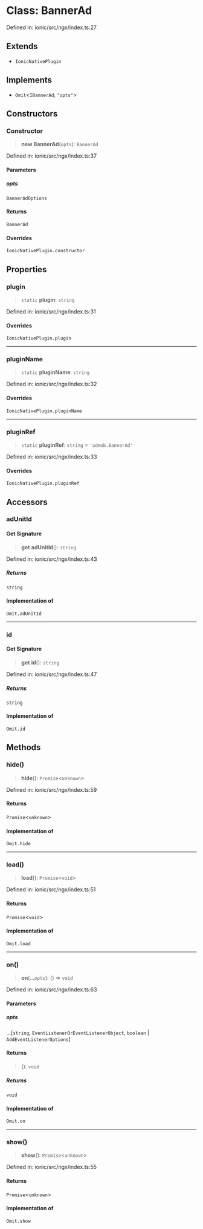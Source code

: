 # Class: BannerAd

Defined in: ionic/src/ngx/index.ts:27

## Extends

- `IonicNativePlugin`

## Implements

- `Omit`\<`IBannerAd`, `"opts"`\>

## Constructors

### Constructor

> **new BannerAd**(`opts`): `BannerAd`

Defined in: ionic/src/ngx/index.ts:37

#### Parameters

##### opts

`BannerAdOptions`

#### Returns

`BannerAd`

#### Overrides

`IonicNativePlugin.constructor`

## Properties

### plugin

> `static` **plugin**: `string`

Defined in: ionic/src/ngx/index.ts:31

#### Overrides

`IonicNativePlugin.plugin`

***

### pluginName

> `static` **pluginName**: `string`

Defined in: ionic/src/ngx/index.ts:32

#### Overrides

`IonicNativePlugin.pluginName`

***

### pluginRef

> `static` **pluginRef**: `string` = `'admob.BannerAd'`

Defined in: ionic/src/ngx/index.ts:33

#### Overrides

`IonicNativePlugin.pluginRef`

## Accessors

### adUnitId

#### Get Signature

> **get** **adUnitId**(): `string`

Defined in: ionic/src/ngx/index.ts:43

##### Returns

`string`

#### Implementation of

`Omit.adUnitId`

***

### id

#### Get Signature

> **get** **id**(): `string`

Defined in: ionic/src/ngx/index.ts:47

##### Returns

`string`

#### Implementation of

`Omit.id`

## Methods

### hide()

> **hide**(): `Promise`\<`unknown`\>

Defined in: ionic/src/ngx/index.ts:59

#### Returns

`Promise`\<`unknown`\>

#### Implementation of

`Omit.hide`

***

### load()

> **load**(): `Promise`\<`void`\>

Defined in: ionic/src/ngx/index.ts:51

#### Returns

`Promise`\<`void`\>

#### Implementation of

`Omit.load`

***

### on()

> **on**(...`opts`): () => `void`

Defined in: ionic/src/ngx/index.ts:63

#### Parameters

##### opts

...\[`string`, `EventListenerOrEventListenerObject`, `boolean` \| `AddEventListenerOptions`\]

#### Returns

> (): `void`

##### Returns

`void`

#### Implementation of

`Omit.on`

***

### show()

> **show**(): `Promise`\<`unknown`\>

Defined in: ionic/src/ngx/index.ts:55

#### Returns

`Promise`\<`unknown`\>

#### Implementation of

`Omit.show`
